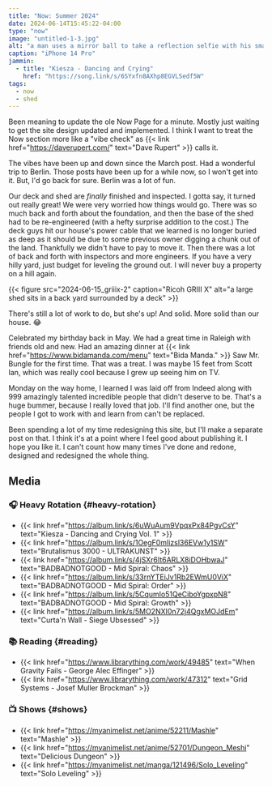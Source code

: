 ```yaml
---
title: "Now: Summer 2024"
date: 2024-06-14T15:45:22-04:00
type: "now"
image: "untitled-1-3.jpg"
alt: "a man uses a mirror ball to take a reflection selfie with his smartphone"
caption: "iPhone 14 Pro"
jammin:
  - title: "Kiesza - Dancing and Crying"
    href: "https://song.link/s/6SYxfn8AXhp8EGVLSedf5W"
tags:
  - now
  - shed
---
```


Been meaning to update the ole Now Page for a minute. Mostly just waiting to get the site design updated and implemented. I think I want to treat the Now section more like a "vibe check" as {{< link href="https://daverupert.com/" text="Dave Rupert" >}} calls it.

The vibes have been up and down since the March post. Had a wonderful trip to Berlin. Those posts have been up for a while now, so I won't get into it. But, I'd go back for sure. Berlin was a lot of fun.

Our deck and shed are _finally_ finished and inspected. I gotta say, it turned out really great! We were very worried how things would go. There was so much back and forth about the foundation, and then the base of the shed had to be re-engineered (with a hefty surprise addition to the cost.) The deck guys hit our house's power cable that we learned is no longer buried as deep as it should be due to some previous owner digging a chunk out of the land. Thankfully we didn't have to pay to move it. Then there was a lot of back and forth with inspectors and more engineers. If you have a very hilly yard, just budget for leveling the ground out. I will never buy a property on a hill again.

{{< figure src="2024-06-15_griiix-2" caption="Ricoh GRIII X" alt="a large shed sits in a back yard surrounded by a deck" >}}

There's still a lot of work to do, but she's up! And solid. More solid than our house. 😂

Celebrated my birthday back in May. We had a great time in Raleigh with friends old and new. Had an amazing dinner at {{< link href="https://www.bidamanda.com/menu" text="Bida Manda." >}} Saw Mr. Bungle for the first time. That was a treat. I was maybe 15 feet from Scott Ian, which was really cool because I grew up seeing him on TV.

Monday on the way home, I learned I was laid off from Indeed along with 999 amazingly talented incredible people that didn't deserve to be. That's a huge bummer, because I really loved that job. I'll find another one, but the people I got to work with and learn from can't be replaced.

Been spending a lot of my time redesigning this site, but I'll make a separate post on that. I think it's at a point where I feel good about publishing it. I hope you like it. I can't count how many times I've done and redone, designed and redesigned the whole thing.

## Media

### 🎧 Heavy Rotation {#heavy-rotation}

- {{< link href="https://album.link/s/6uWuAum9VpqxPx84PgvCsY" text="Kiesza - Dancing and Crying Vol. 1" >}}
- {{< link href="https://album.link/s/1OegF0mIizsl36EVw1y1SW" text="Brutalismus 3000 - ULTRAKUNST" >}}
- {{< link href="https://album.link/s/4jSXr6It6ARLX8iDOHbwaJ" text="BADBADNOTGOOD - Mid Spiral: Chaos" >}}
- {{< link href="https://album.link/s/33rnYTEiJv1Rb2EWmU0ViX" text="BADBADNOTGOOD - Mid Spiral: Order" >}}
- {{< link href="https://album.link/s/5CqumIo51QeCiboYgpxpN8" text="BADBADNOTGOOD - Mid Spiral: Growth" >}}
- {{< link href="https://album.link/s/5MO2NXI0n72j4QgxMOJdEm" text="Curta'n Wall - Siege Ubsessed" >}}

### 📚 Reading {#reading}

- {{< link href="https://www.librarything.com/work/49485" text="When Gravity Fails - George Alec Effinger" >}}
- {{< link href="https://www.librarything.com/work/47312" text="Grid Systems - Josef Muller Brockman" >}}

### 📺 Shows {#shows}

- {{< link href="https://myanimelist.net/anime/52211/Mashle" text="Mashle" >}}
- {{< link href="https://myanimelist.net/anime/52701/Dungeon_Meshi" text="Delicious Dungeon" >}}
- {{< link href="https://myanimelist.net/manga/121496/Solo_Leveling" text="Solo Leveling" >}}
